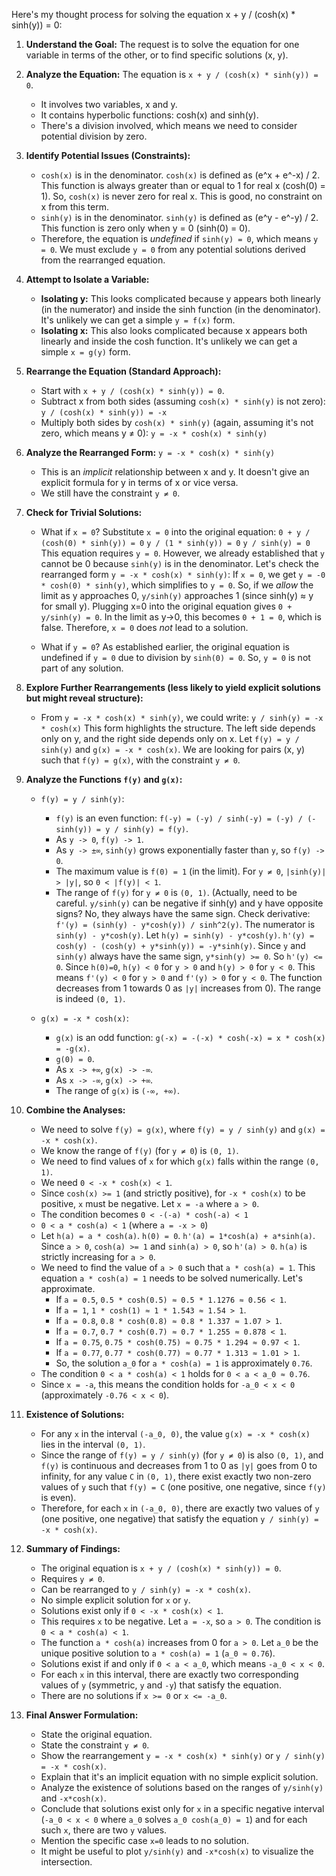 Here's my thought process for solving the equation x + y / (cosh(x) * sinh(y)) = 0:

1.  **Understand the Goal:** The request is to solve the equation for one variable in terms of the other, or to find specific solutions (x, y).

2.  **Analyze the Equation:** The equation is `x + y / (cosh(x) * sinh(y)) = 0`.
    *   It involves two variables, x and y.
    *   It contains hyperbolic functions: cosh(x) and sinh(y).
    *   There's a division involved, which means we need to consider potential division by zero.

3.  **Identify Potential Issues (Constraints):**
    *   `cosh(x)` is in the denominator. `cosh(x)` is defined as (e^x + e^-x) / 2. This function is always greater than or equal to 1 for real x (cosh(0) = 1). So, `cosh(x)` is never zero for real x. This is good, no constraint on x from this term.
    *   `sinh(y)` is in the denominator. `sinh(y)` is defined as (e^y - e^-y) / 2. This function is zero only when y = 0 (sinh(0) = 0).
    *   Therefore, the equation is *undefined* if `sinh(y) = 0`, which means `y = 0`. We must exclude `y = 0` from any potential solutions derived from the rearranged equation.

4.  **Attempt to Isolate a Variable:**
    *   **Isolating y:** This looks complicated because y appears both linearly (in the numerator) and inside the sinh function (in the denominator). It's unlikely we can get a simple `y = f(x)` form.
    *   **Isolating x:** This also looks complicated because x appears both linearly and inside the cosh function. It's unlikely we can get a simple `x = g(y)` form.

5.  **Rearrange the Equation (Standard Approach):**
    *   Start with `x + y / (cosh(x) * sinh(y)) = 0`.
    *   Subtract x from both sides (assuming `cosh(x) * sinh(y)` is not zero):
        `y / (cosh(x) * sinh(y)) = -x`
    *   Multiply both sides by `cosh(x) * sinh(y)` (again, assuming it's not zero, which means y ≠ 0):
        `y = -x * cosh(x) * sinh(y)`

6.  **Analyze the Rearranged Form:** `y = -x * cosh(x) * sinh(y)`
    *   This is an *implicit* relationship between x and y. It doesn't give an explicit formula for y in terms of x or vice versa.
    *   We still have the constraint `y ≠ 0`.

7.  **Check for Trivial Solutions:**
    *   What if `x = 0`?
        Substitute `x = 0` into the original equation:
        `0 + y / (cosh(0) * sinh(y)) = 0`
        `y / (1 * sinh(y)) = 0`
        `y / sinh(y) = 0`
        This equation requires `y = 0`. However, we already established that `y` cannot be 0 because `sinh(y)` is in the denominator.
        Let's check the rearranged form `y = -x * cosh(x) * sinh(y)`:
        If `x = 0`, we get `y = -0 * cosh(0) * sinh(y)`, which simplifies to `y = 0`.
        So, if we *allow* the limit as y approaches 0, `y/sinh(y)` approaches 1 (since sinh(y) ≈ y for small y). Plugging x=0 into the original equation gives `0 + y/sinh(y) = 0`. In the limit as y->0, this becomes `0 + 1 = 0`, which is false.
        Therefore, `x = 0` does *not* lead to a solution.

    *   What if `y = 0`?
        As established earlier, the original equation is undefined if `y = 0` due to division by `sinh(0) = 0`. So, `y = 0` is not part of any solution.

8.  **Explore Further Rearrangements (less likely to yield explicit solutions but might reveal structure):**
    *   From `y = -x * cosh(x) * sinh(y)`, we could write:
        `y / sinh(y) = -x * cosh(x)`
        This form highlights the structure. The left side depends only on y, and the right side depends only on x. Let `f(y) = y / sinh(y)` and `g(x) = -x * cosh(x)`. We are looking for pairs (x, y) such that `f(y) = g(x)`, with the constraint `y ≠ 0`.

9.  **Analyze the Functions `f(y)` and `g(x)`:**
    *   `f(y) = y / sinh(y)`:
        *   `f(y)` is an even function: `f(-y) = (-y) / sinh(-y) = (-y) / (-sinh(y)) = y / sinh(y) = f(y)`.
        *   As `y -> 0`, `f(y) -> 1`.
        *   As `y -> ±∞`, `sinh(y)` grows exponentially faster than `y`, so `f(y) -> 0`.
        *   The maximum value is `f(0) = 1` (in the limit). For `y ≠ 0`, `|sinh(y)| > |y|`, so `0 < |f(y)| < 1`.
        *   The range of `f(y)` for `y ≠ 0` is `(0, 1)`. (Actually, need to be careful. `y/sinh(y)` can be negative if sinh(y) and y have opposite signs? No, they always have the same sign. Check derivative: `f'(y) = (sinh(y) - y*cosh(y)) / sinh^2(y)`. The numerator is `sinh(y) - y*cosh(y)`. Let `h(y) = sinh(y) - y*cosh(y)`. `h'(y) = cosh(y) - (cosh(y) + y*sinh(y)) = -y*sinh(y)`. Since `y` and `sinh(y)` always have the same sign, `y*sinh(y) >= 0`. So `h'(y) <= 0`. Since `h(0)=0`, `h(y) < 0` for `y > 0` and `h(y) > 0` for `y < 0`. This means `f'(y) < 0` for `y > 0` and `f'(y) > 0` for `y < 0`. The function decreases from 1 towards 0 as `|y|` increases from 0). The range is indeed `(0, 1)`.

    *   `g(x) = -x * cosh(x)`:
        *   `g(x)` is an odd function: `g(-x) = -(-x) * cosh(-x) = x * cosh(x) = -g(x)`.
        *   `g(0) = 0`.
        *   As `x -> +∞`, `g(x) -> -∞`.
        *   As `x -> -∞`, `g(x) -> +∞`.
        *   The range of `g(x)` is `(-∞, +∞)`.

10. **Combine the Analyses:**
    *   We need to solve `f(y) = g(x)`, where `f(y) = y / sinh(y)` and `g(x) = -x * cosh(x)`.
    *   We know the range of `f(y)` (for `y ≠ 0`) is `(0, 1)`.
    *   We need to find values of `x` for which `g(x)` falls within the range `(0, 1)`.
    *   We need `0 < -x * cosh(x) < 1`.
    *   Since `cosh(x) >= 1` (and strictly positive), for `-x * cosh(x)` to be positive, `x` must be negative. Let `x = -a` where `a > 0`.
    *   The condition becomes `0 < -(-a) * cosh(-a) < 1`
    *   `0 < a * cosh(a) < 1` (where `a = -x > 0`)
    *   Let `h(a) = a * cosh(a)`. `h(0) = 0`. `h'(a) = 1*cosh(a) + a*sinh(a)`. Since `a > 0`, `cosh(a) >= 1` and `sinh(a) > 0`, so `h'(a) > 0`. `h(a)` is strictly increasing for `a > 0`.
    *   We need to find the value of `a > 0` such that `a * cosh(a) = 1`. This equation `a * cosh(a) = 1` needs to be solved numerically. Let's approximate.
        *   If `a = 0.5`, `0.5 * cosh(0.5) ≈ 0.5 * 1.1276 ≈ 0.56 < 1`.
        *   If `a = 1`, `1 * cosh(1) ≈ 1 * 1.543 ≈ 1.54 > 1`.
        *   If `a = 0.8`, `0.8 * cosh(0.8) ≈ 0.8 * 1.337 ≈ 1.07 > 1`.
        *   If `a = 0.7`, `0.7 * cosh(0.7) ≈ 0.7 * 1.255 ≈ 0.878 < 1`.
        *   If `a = 0.75`, `0.75 * cosh(0.75) ≈ 0.75 * 1.294 ≈ 0.97 < 1`.
        *   If `a = 0.77`, `0.77 * cosh(0.77) ≈ 0.77 * 1.313 ≈ 1.01 > 1`.
        *   So, the solution `a_0` for `a * cosh(a) = 1` is approximately `0.76`.
    *   The condition `0 < a * cosh(a) < 1` holds for `0 < a < a_0 ≈ 0.76`.
    *   Since `x = -a`, this means the condition holds for `-a_0 < x < 0` (approximately `-0.76 < x < 0`).

11. **Existence of Solutions:**
    *   For any `x` in the interval `(-a_0, 0)`, the value `g(x) = -x * cosh(x)` lies in the interval `(0, 1)`.
    *   Since the range of `f(y) = y / sinh(y)` (for `y ≠ 0`) is also `(0, 1)`, and `f(y)` is continuous and decreases from 1 to 0 as `|y|` goes from 0 to infinity, for any value `C` in `(0, 1)`, there exist exactly two non-zero values of `y` such that `f(y) = C` (one positive, one negative, since `f(y)` is even).
    *   Therefore, for each `x` in `(-a_0, 0)`, there are exactly two values of `y` (one positive, one negative) that satisfy the equation `y / sinh(y) = -x * cosh(x)`.

12. **Summary of Findings:**
    *   The original equation is `x + y / (cosh(x) * sinh(y)) = 0`.
    *   Requires `y ≠ 0`.
    *   Can be rearranged to `y / sinh(y) = -x * cosh(x)`.
    *   No simple explicit solution for `x` or `y`.
    *   Solutions exist only if `0 < -x * cosh(x) < 1`.
    *   This requires `x` to be negative. Let `a = -x`, so `a > 0`. The condition is `0 < a * cosh(a) < 1`.
    *   The function `a * cosh(a)` increases from 0 for `a > 0`. Let `a_0` be the unique positive solution to `a * cosh(a) = 1` (`a_0 ≈ 0.76`).
    *   Solutions exist if and only if `0 < a < a_0`, which means `-a_0 < x < 0`.
    *   For each `x` in this interval, there are exactly two corresponding values of `y` (symmetric, `y` and `-y`) that satisfy the equation.
    *   There are no solutions if `x >= 0` or `x <= -a_0`.

13. **Final Answer Formulation:**
    *   State the original equation.
    *   State the constraint `y ≠ 0`.
    *   Show the rearrangement `y = -x * cosh(x) * sinh(y)` or `y / sinh(y) = -x * cosh(x)`.
    *   Explain that it's an implicit equation with no simple explicit solution.
    *   Analyze the existence of solutions based on the ranges of `y/sinh(y)` and `-x*cosh(x)`.
    *   Conclude that solutions exist only for `x` in a specific negative interval (`-a_0 < x < 0` where `a_0` solves `a_0 cosh(a_0) = 1`) and for each such `x`, there are two `y` values.
    *   Mention the specific case `x=0` leads to no solution.
    *   It might be useful to plot `y/sinh(y)` and `-x*cosh(x)` to visualize the intersection.